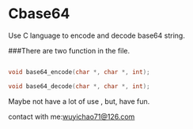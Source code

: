 # Cbase64
Use C language to encode and decode base64 string.

###There are two function in the file.
```C

void base64_encode(char *, char *, int);

void base64_decode(char *, char *, int);
```

Maybe not have a lot of use , but, have fun.

contact with me:<wuyichao71@126.com>

